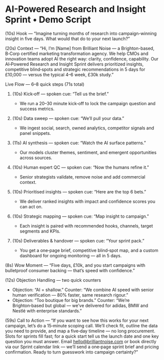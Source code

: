# AI-Powered Research and Insight Sprint • Demo Script

(10s) Hook — “Imagine turning months of research into campaign-winning insight in five days. What would that do to your next launch?”  

(20s) Context — “Hi, I’m [Name] from Brilliant Noise — a Brighton-based, B‑Corp certified marketing transformation agency. We help CMOs and innovation teams adopt AI the right way: clarity, confidence, capability. Our AI‑Powered Research and Insight Sprint delivers prioritized insights, competitive blind‑spots and strategic recommendations in 5 days for £10,000 — versus the typical 4–6 week, £30k study.”

Live Flow — 6–8 quick steps (71s total)
1) (10s) Kick‑off — spoken cue: “Tell us the brief.”  
   - We run a 20–30 minute kick‑off to lock the campaign question and success metrics.

2) (10s) Data sweep — spoken cue: “We’ll pull your data.”  
   - We ingest social, search, owned analytics, competitor signals and panel snippets.

3) (11s) AI synthesis — spoken cue: “Watch the AI surface patterns.”  
   - Our models cluster themes, sentiment, and emergent opportunities across sources.

4) (10s) Human expert QC — spoken cue: “Now the humans refine it.”  
   - Senior strategists validate, remove noise and add commercial context.

5) (10s) Prioritised insights — spoken cue: “Here are the top 6 bets.”  
   - We deliver ranked insights with impact and confidence scores you can act on.

6) (10s) Strategic mapping — spoken cue: “Map insight to campaign.”  
   - Each insight is paired with recommended hooks, channels, target segments and KPIs.

7) (10s) Deliverables & handover — spoken cue: “Your sprint pack.”  
   - You get a one‑page brief, competitive blind‑spot map, and a custom dashboard for ongoing monitoring — all in 5 days.

(8s) Wow Moment — “Five days, £10k, and you start campaigns with bulletproof consumer backing — that’s speed with confidence.”

(12s) Objection Handling — two quick counters
- Objection: “AI = shallow.” Counter: “We combine AI speed with senior human verification — 80% faster, same research rigour.”  
- Objection: “Too boutique for big brands.” Counter: “We’re Brighton‑based but global — we’ve delivered for adidas, BMW and Nestlé with enterprise standards.”

(59s) Call to Action — “If you want to see how this works for your next campaign, let’s do a 15‑minute scoping call. We’ll check fit, outline the data you need to provide, and map a five‑day timeline — no long procurement. Slots for sprints fill fast; for a quick start tell us the launch date and one key question you must answer. Email hello@brilliantnoise.com or book directly via our Sprint calendar link — we’ll send a one‑page sprint brief and pricing confirmation. Ready to turn guesswork into campaign certainty?”
